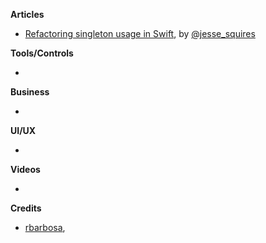 
**Articles**

* [Refactoring singleton usage in Swift](http://www.jessesquires.com/refactoring-singletons-in-swift/), by [@jesse_squires](https://twitter.com/jesse_squires)


**Tools/Controls**

*

**Business**

*

**UI/UX**

*

**Videos**

*

**Credits**

* [rbarbosa](https://github.com/rbarbosa),

